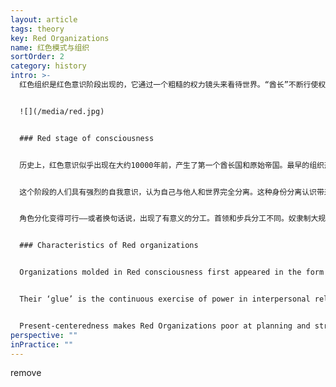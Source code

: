 ```yaml
---
layout: article
tags: theory
key: Red Organizations
name: 红色模式与组织
sortOrder: 2
category: history
intro: >-
  红色组织是红色意识阶段出现的，它通过一个粗糙的权力镜头来看待世界。“酋长”不断行使权力，让步兵保持整齐。恐惧和不可预测性让组织团结在一起。红色组织倾向于高度反应，关注短期利益。这使得他们非常适合在混乱的环境中茁壮成长。狼群是红色组织的一个很好的比喻。


  ![](/media/red.jpg)


  ### Red stage of consciousness


  历史上，红色意识似乎出现在大约10000年前，产生了第一个酋长国和原始帝国。最早的组织形式也是在这个时候出现的。


  这个阶段的人们具有强烈的自我意识，认为自己与他人和世界完全分离。这种身份分离认识带来恐惧，认为死亡是真实的。如果我只是与整体分离的一个小部分，✳我就可能会遭受痛苦或死亡。✳世界被视为一个危险的地方，一个人的需要能否得到满足、取决于是否坚强和强硬。世界的货币是权力。✳如果我比你强大，我可以保证自己的需求得到满足；如果你比我强大，我会屈服，希望你能照顾我。✳情绪波段相当粗糙，人们经常通过发脾气和暴力来表达需求。即使领导者知道别人的感受，也不会去重视。定位主要是在导向——我想要它，我现在就想要它——但这种冲动可以通过简单的权力、操纵或服从策略延伸到未来。理解了简单的因果关系，如对奖励和惩罚的理解。思维是两极对立的，形成了二元黑白世界观——例如，强/弱，我的方式/你的方式。


  角色分化变得可行——或者换句话说，出现了有意义的分工。首领和步兵分工不同。奴隶制大规模出现，任务和劳作开始被区分出来，分配给被打败并被奴役的邻近部落的敌人来完成。从历史上看，这让一个酋长有能力统治数百人甚至数千人。在当今世界的许多部落社会，甚至再发达社会中的贫困地区，仍然可以发现成年人按照红色模式运作。每一种范式都有它的最佳点，一个最合适的语境。红色非常适合于敌对环境：战斗区、内战、失败的州、监狱或充满暴力的市中心社区。


  ### Characteristics of Red organizations


  Organizations molded in Red consciousness first appeared in the form of small conquering armies, when the more powerful chiefdoms grew into proto-empires. They can still be found today in the form of street gangs and mafias. Today’s Red Organizations borrow tools and ideas from modernity―think about organized crime’s use of weaponry and information technology. But their structures and practices are for the most part still molded in the Red paradigm.


  Their ‘glue’ is the continuous exercise of power in interpersonal relationships. Wolf packs provide a good metaphor: rather like the “alpha wolf” uses power when needed to maintain his status within the pack, the chief of a Red Organization must demonstrate overwhelming power and bend others to his will to stay in position. The minute his power is in doubt, someone else will attempt to topple him. To provide some stability, the chief surrounds himself with family members (who tend to be more loyal) and buys their allegiance by sharing the spoils. Each member of his close guard in turn looks after his own people and keeps them in line. Overall, there is no formal hierarchy and there are no job titles. Red Organizations don’t scale well for those reasons―they rarely manage to keep in line people who are separated from the chief by more than three or four degrees. While Red Organizations can be extremely powerful (especially in hostile environments where later stages of organizations tend to break down), they are inherently fragile, due to the impulsive nature of people’s way of operating (*I want it so I take it*). The chief must regularly resort to public displays of cruelty and punishment, as only fear and submission keep the organization from disintegrating. Mythical stories about his absolute power frequently make the rounds, to keep foot soldiers from vying for a higher prize.


  Present-centeredness makes Red Organizations poor at planning and strategizing but highly reactive to new threats and opportunities that they can pursue ruthlessly. They are therefore well adapted to chaotic environments (in civil wars or in failed states) but are ill-suited to achieve complex outcomes in stable environments where planning and strategizing are possible.
perspective: ""
inPractice: ""
---
```

   remove